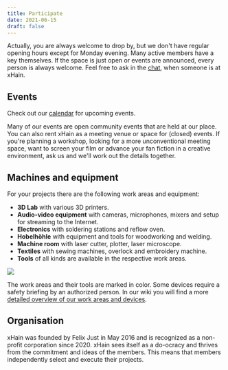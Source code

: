 ```yaml
---
title: Participate
date: 2021-06-15
draft: false
---
```


Actually, you are always welcome to drop by, but we don't have regular opening hours except for Monday evening. Many active members have a key themselves. If the space is just open or events are announced, every person is always welcome. Feel free to ask in the <a href="https://chat.x-hain.de" target="_blank">chat</a>, when someone is at xHain.

## Events

Check out our <a href="/calendar">calendar</a> for upcoming events.

Many of our events are open community events that are held at our place. You can also rent xHain as a meeting venue or space for (closed) events. If you're planning a workshop, looking for a more unconventional meeting space, want to screen your film or advance your fan fiction in a creative environment, ask us and we'll work out the details together.

## Machines and equipment

For your projects there are the following work areas and equipment:

- **3D Lab** with various 3D printers.
- **Audio-video equipment** with cameras, microphones, mixers and setup for streaming to the Internet.
- **Electronics** with soldering stations and reflow oven.
- **Hobelhöhle** with equipment and tools for woodworking and welding.
- **Machine room** with laser cutter, plotter, laser microscope.
- **Textiles** with sewing machines, overlock and embroidery machine.
- **Tools** of all kinds are available in the respective work areas.

![](/images/space-map.png)

The work areas and their tools are marked in color. Some devices require a safety briefing by an authorized person. In our wiki you will find a more <a href="https://wiki.x-hain.de/en/xHain/rooms-and-equipment" target="_blank">detailed overview of our work areas and devices</a>.

## Organisation

xHain was founded by Felix Just in May 2016 and is recognized as a non-profit corporation since 2020. xHain sees itself as a do-ocracy and thrives from the commitment and ideas of the members. This means that members independently select and execute their projects.

